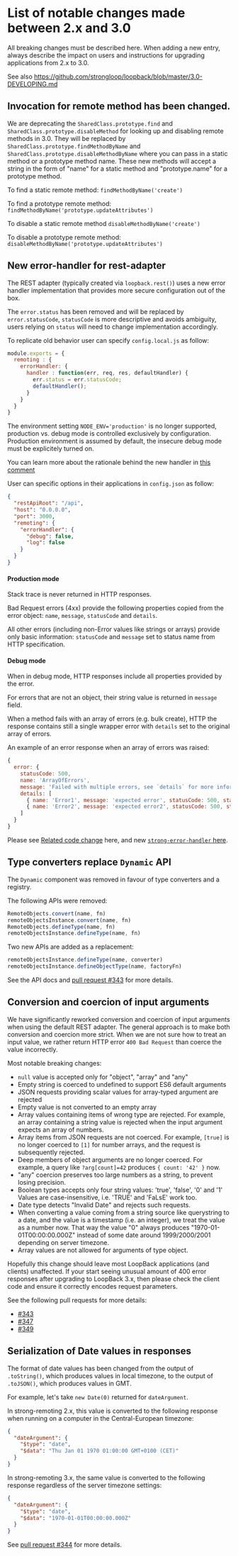 # List of notable changes made between 2.x and 3.0

All breaking changes must be described here. When adding a new entry,
always describe the impact on users and instructions for upgrading
applications from 2.x to 3.0.

See also https://github.com/strongloop/loopback/blob/master/3.0-DEVELOPING.md


## Invocation for remote method has been changed.

We are deprecating the `SharedClass.prototype.find` and
`SharedClass.prototype.disableMethod` for looking up and disabling remote
methods in 3.0. They will be replaced by `SharedClass.prototype.findMethodByName`
and `SharedClass.prototype.disableMethodByName` where you can pass in a static
method or a prototype method name. These new methods will accept a string in the
form of "name" for a static method and "prototype.name" for a prototype method.

To find a static remote method:
`findMethodByName('create')`

To find a prototype remote method:
`findMethodByName('prototype.updateAttributes')`

To disable a static remote method
`disableMethodByName('create')`

To disable a prototype remote method:
`disableMethodByName('prototype.updateAttributes')`

## New error-handler for rest-adapter

The REST adapter (typically created via `loopback.rest()`) uses a new error
handler implementation that provides more secure configuration out of the box.

The `error.status` has been removed and will be replaced by `error.statusCode`,
`statusCode` is more descriptive and avoids ambiguity, users relying on `status`
will need to change implementation accordingly.

To replicate old behavior user can specify `config.local.js` as follow:
```js
module.exports = {
  remoting : {
    errorHandler: {
      handler : function(err, req, res, defaultHandler) {
        err.status = err.statusCode;
        defaultHandler();
      }
    }
  }
}
```

The environment setting `NODE_ENV='production'` is no longer supported,
production vs. debug mode is controlled exclusively by configuration.
Production environment is assumed by default, the insecure debug mode
must be explicitely turned on.

You can learn more about the rationale behind the new handler in
[this comment](https://github.com/strongloop/loopback/issues/1650#issuecomment-161920555)

User can specific options in their applications in `config.json` as follow:
```json
{
  "restApiRoot": "/api",
  "host": "0.0.0.0",
  "port": 3000,
  "remoting": {
    "errorHandler": {
      "debug": false,
      "log": false
    }
  }
}
```

#### Production mode

Stack trace is never returned in HTTP responses.

Bad Request errors (4xx) provide the following properties copied from the
error object: `name`, `message`, `statusCode` and `details`.

All other errors (including non-Error values like strings or arrays) provide
only basic information: `statusCode` and `message` set to status name from HTTP
specification.

#### Debug mode

When in debug mode, HTTP responses include all properties provided by the error.

For errors that are not an object, their string value is returned in
`message` field.

When a method fails with an array of errors (e.g. bulk create), HTTP the response
contains still a single wrapper error with `details` set to the original array
of errors.

An example of an error response when an array of errors was raised:

```js
{
  error: {
    statusCode: 500,
    name: 'ArrayOfErrors',
    message: 'Failed with multiple errors, see `details` for more information.',
    details: [
      { name: 'Error1', message: 'expected error', statusCode: 500, stack: '<stacktrace>' },
      { name: 'Error2', message: 'expected error2', statusCode: 500, stack: '<stacktrace>'}
    ]
  }
}
```

Please see [Related code change](https://github.com/strongloop/strong-remoting/pull/302) here, and new [`strong-error-handler` here](https://github.com/strongloop/strong-error-handler/).

## Type converters replace `Dynamic` API

The `Dynamic` component was removed in favour of type converters and a
registry.

The following APIs were removed:

```js
RemoteObjects.convert(name, fn)
remoteObjectsInstance.convert(name, fn)
RemoteObjects.defineType(name, fn)
remoteObjectsInstance.defineType(name, fn)
```

Two new APIs are added as a replacement:

```js
remoteObjectsInstance.defineType(name, converter)
remoteObjectsInstance.defineObjectType(name, factoryFn)
```

See the API docs and
[pull request #343](https://github.com/strongloop/strong-remoting/pull/343)
for more details.

## Conversion and coercion of input arguments

We have significantly reworked conversion and coercion of input arguments
when using the default REST adapter.  The general approach is to make both
conversion and coercion more strict. When we are not sure how to treat
an input value, we rather return HTTP error `400 Bad Request` than coerce
the value incorrectly.

Most notable breaking changes:

 - `null` value is accepted only for "object", "array" and "any"
 - Empty string is coerced to undefined to support ES6 default arguments
 - JSON requests providing scalar values for array-typed argument are
   rejected
 - Empty value is not converted to an empty array
 - Array values containing items of wrong type are rejected. For
   example, an array containing a string value is rejected when
   the input argument expects an array of numbers.
 - Array items from JSON requests are not coerced. For example,
   `[true]` is no longer coerced to `[1]` for number arrays,
   and the request is subsequently rejected.
 - Deep members of object arguments are no longer coerced. For example,
   a query like `?arg[count]=42` produces `{ count: '42' }` now.
 - "any" coercion preserves too large numbers as a string, to prevent
   losing precision.
 - Boolean types accepts only four string values:
    'true', 'false', '0' and '1'
   Values are case-insensitive, i.e. 'TRUE' and 'FaLsE' work too.
 - Date type detects "Invalid Date" and rejects such requests.
 - When converting a value coming from a string source like querystring
   to a date, and the value is a timestamp (i.e. an integer), we treat
   the value as a number now. That way the value "0" always produces
   "1970-01-01T00:00:00.000Z" instead of some date around 1999/2000/2001
   depending on server timezone.
 - Array values are not allowed for arguments of type object.

Hopefully this change should leave most LoopBack applications (and clients)
unaffected. If your start seeing unusual amount of 400 error responses after
upgrading to LoopBack 3.x, then please check the client code and ensure it
correctly encodes request parameters.

See the following pull requests for more details:

 - [#343](https://github.com/strongloop/strong-remoting/pull/343)
 - [#347](https://github.com/strongloop/strong-remoting/pull/347)
 - [#349](https://github.com/strongloop/strong-remoting/pull/349)

## Serialization of Date values in responses

The format of date values has been changed from the output of `.toString()`,
which produces values in local timezone, to the output of `.toJSON()`, which
produces values in GMT.

For example, let's take `new Date(0)` returned for `dateArgument`.

In strong-remoting 2.x, this value is converted to the following response
when running on a computer in the Central-European timezone:

```json
{
  "dateArgument": {
    "$type": "date",
    "$data": "Thu Jan 01 1970 01:00:00 GMT+0100 (CET)"
  }
}
```

In strong-remoting 3.x, the same value is converted to the following response
regardless of the server timezone settings:

```json
{
  "dateArgument": {
    "$type": "date",
    "$data": "1970-01-01T00:00:00.000Z"
  }
}
```

See [pull request #344](https://github.com/strongloop/strong-remoting/pull/344) for more details.
